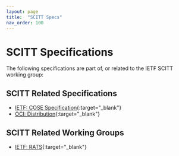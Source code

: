 ```yaml
---
layout: page
title:  "SCITT Specs"
nav_order: 100
---
```


# SCITT Specifications

The following specifications are part of, or related to the IETF SCITT working group:

## SCITT Related Specifications

- [IETF: COSE Specification][cose-spec]{:target="_blank"}
- [OCI: Distribution][oci-distribution-spec]{:target="_blank"}

## SCITT Related Working Groups

- [IETF: RATS][rats]{:target="_blank"}

[cose-spec]:               https://datatracker.ietf.org/doc/html/rfc8152
[oci-distribution-spec]:   https://github.com/opencontainers/distribution-spec
[rats]:                    https://datatracker.ietf.org/wg/rats/documents/